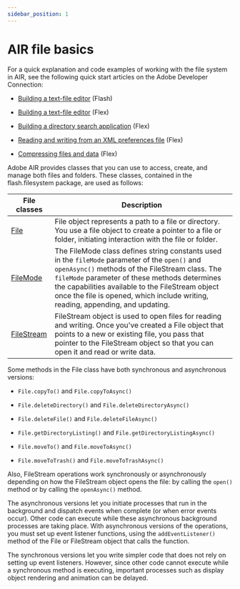 ```yaml
---
sidebar_position: 1
---
```


# AIR file basics

For a quick explanation and code examples of working with the file system in
AIR, see the following quick start articles on the Adobe Developer Connection:

- [Building a text-file editor](https://web.archive.org/web/20090130011935/http://www.adobe.com/devnet/air/flash/quickstart/building_text_editor.html)
  (Flash)

- [Building a text-file editor](https://web.archive.org/web/20100817082125/http://www.adobe.com/devnet/air/flex/quickstart/building_text_editor.html)
  (Flex)

- [Building a directory search application](https://web.archive.org/web/20150508062101/http://www.adobe.com/devnet/air/flex/quickstart/articles/directory_search.html)
  (Flex)

- [Reading and writing from an XML preferences file](https://web.archive.org/web/20170319130306/http://www.adobe.com/devnet/air/flex/quickstart/articles/xml_prefs.html)
  (Flex)

- [Compressing files and data](https://web.archive.org/web/20150508064627/http://www.adobe.com/devnet/air/flex/quickstart/articles/compressing_files.html)
  (Flex)

Adobe AIR provides classes that you can use to access, create, and manage both
files and folders. These classes, contained in the flash.filesystem package, are
used as follows:

| File classes                                                                                                       | Description                                                                                                                                                                                                                                                                                                                                |
| ------------------------------------------------------------------------------------------------------------------ | ------------------------------------------------------------------------------------------------------------------------------------------------------------------------------------------------------------------------------------------------------------------------------------------------------------------------------------------ |
| [File](https://airsdk.dev/reference/actionscript/3.0/flash/filesystem/File.html)             | File object represents a path to a file or directory. You use a file object to create a pointer to a file or folder, initiating interaction with the file or folder.                                                                                                                                                                       |
| [FileMode](https://airsdk.dev/reference/actionscript/3.0/flash/filesystem/FileMode.html)     | The FileMode class defines string constants used in the `fileMode` parameter of the `open()` and `openAsync()` methods of the FileStream class. The `fileMode` parameter of these methods determines the capabilities available to the FileStream object once the file is opened, which include writing, reading, appending, and updating. |
| [FileStream](https://airsdk.dev/reference/actionscript/3.0/flash/filesystem/FileStream.html) | FileStream object is used to open files for reading and writing. Once you've created a File object that points to a new or existing file, you pass that pointer to the FileStream object so that you can open it and read or write data.                                                                                                   |

Some methods in the File class have both synchronous and asynchronous versions:

- `File.copyTo()` and `File.copyToAsync()`

- `File.deleteDirectory()` and `File.deleteDirectoryAsync()`

- `File.deleteFile()` and `File.deleteFileAsync()`

- `File.getDirectoryListing()` and `File.getDirectoryListingAsync()`

- `File.moveTo()` and `File.moveToAsync()`

- `File.moveToTrash()` and `File.moveToTrashAsync()`

Also, FileStream operations work synchronously or asynchronously depending on
how the FileStream object opens the file: by calling the `open()` method or by
calling the `openAsync()` method.

The asynchronous versions let you initiate processes that run in the background
and dispatch events when complete (or when error events occur). Other code can
execute while these asynchronous background processes are taking place. With
asynchronous versions of the operations, you must set up event listener
functions, using the `addEventListener()` method of the File or FileStream
object that calls the function.

The synchronous versions let you write simpler code that does not rely on
setting up event listeners. However, since other code cannot execute while a
synchronous method is executing, important processes such as display object
rendering and animation can be delayed.
